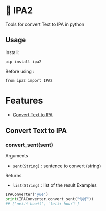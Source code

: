 #   📖  IPA2

Tools for convert Text to IPA in python

## Usage

Install:

```bash
pip install ipa2
```

Before using :
```bash
from ipa2 import IPA2
```

# Features
*   [Convert Text to IPA](#convert)  

<h2 id="convert">Convert Text to IPA</h2>    

### convert_sent(sent)
Arguments  
- `sent(String)` : sentence to convert (string)

Returns  
- `list(String)` : list of the result
Examples  
```python
IPAConverter('yue')
print(IPAConverter.convert_sent("你好"))
## ['nei˩˧ hou˧˥', 'lei˩˧ hou˧˥']
```
